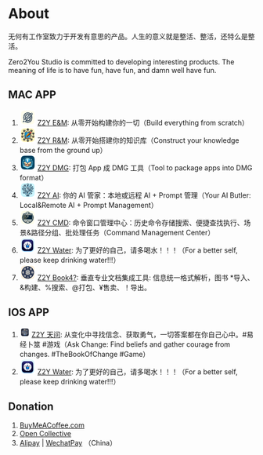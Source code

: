 # About

无何有工作室致力于开发有意思的产品。人生的意义就是整活、整活，还特么是整活。

Zero2You Studio is committed to developing interesting products. The meaning of life is to have fun, have fun, and damn well have fun.

## MAC APP

1. ![icon](https://github.com/zero2you4tech/.github/blob/main/profile/apps/Z2Y/icon_16x16@2x.png) [Z2Y E&M](https://github.com/petterobam/Z2y-Product/releases): 从零开始构建你的一切（Build everything from scratch）
2. ![icon](https://github.com/zero2you4tech/.github/blob/main/profile/apps/Z2Y-RM/icon_16x16@2x.png) [Z2Y R&M](https://apps.apple.com/cn/app/z2y-reader-manager/id6478165076?mt=12): 从零开始搭建你的知识库（Construct your knowledge base from the ground up）
3. ![icon](https://github.com/zero2you4tech/.github/blob/main/profile/apps/Z2Y-DMG/icon_16x16@2x.png) [Z2Y DMG](https://github.com/zero2you4tech/Z2Y-DMG): 打包 App 成 DMG 工具（Tool to package apps into DMG format）
4. ![icon](https://github.com/zero2you4tech/.github/blob/main/profile/apps/Z2Y-AI/icon_16x16@2x.png) [Z2Y AI](): 你的 AI 管家：本地或远程 AI + Prompt 管理（Your AI Butler: Local&Remote AI + Prompt Management）
5. ![icon](https://github.com/zero2you4tech/.github/blob/main/profile/apps/Z2Y-CMD/icon_16x16@2x.png) [Z2Y CMD](): 命令窗口管理中心：历史命令存储搜索、便捷查找执行、场景&路径分组、批处理任务（Command Management Center）
6. ![icon](https://github.com/zero2you4tech/.github/blob/main/profile/apps/Z2Y-Water/icon_16x16@2x.png) [Z2Y Water](https://apps.apple.com/cn/app/z2y-%E8%AF%B7%E5%96%9D%E6%B0%B4/id6479874840?mt=12): 为了更好的自己，请多喝水！！！（For a better self, please keep drinking water!!!）
7. ![icon](https://github.com/zero2you4tech/.github/blob/main/profile/apps/Z2Y-Book/icon_16x16@2x.png) [Z2Y Book4?](): 垂直专业文档集成工具: 信息统一格式解析，图书 *导入、&构建、%搜索、@打包、¥售卖、！导出。
## IOS APP

1. <img src="https://github.com/zero2you4tech/.github/blob/main/profile/apps/Z2Y-AC/logo.png" style="width:20px;"/> [Z2Y 天问](): 从变化中寻找信念、获取勇气，一切答案都在你自己心中。#易经卜筮 #游戏（Ask Change: Find beliefs and gather courage from changes. #TheBookOfChange #Game）
2. ![icon](https://github.com/zero2you4tech/.github/blob/main/profile/apps/Z2Y-Water/icon_16x16@2x.png) [Z2Y Water](): 为了更好的自己，请多喝水！！！（For a better self, please keep drinking water!!!）

## Donation

1. [BuyMeACoffee.com](https://www.buymeacoffee.com/petterobam)
2. [Open Collective](https://opencollective.com/zero2you4tech#category-ABOUT)
3. [Alipay](https://github.com/zero2you4tech/.github/blob/main/profile/pays/Alipay.jpg) | [WechatPay](https://github.com/zero2you4tech/.github/blob/main/profile/pays/WechatPay.jpg) （China）
